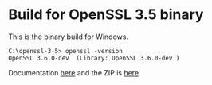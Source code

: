 # Build for OpenSSL 3.5 binary
This is the binary build for Windows.

```
C:\openssl-3-5> openssl -version
OpenSSL 3.6.0-dev  (Library: OpenSSL 3.6.0-dev )
```

Documentation [here](https://medium.com/asecuritysite-when-bob-met-alice/no-excuses-openssl-enters-the-quantum-age-ad29af287273) and the ZIP is [here](https://github.com/billbuchanan/openssl/blob/main/openssl-3-5.zip).
